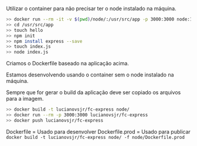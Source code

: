 Utilizar o container para não precisar ter o node instalado na máquina.
```bash
>> docker run --rm -it -v $(pwd)/node/:/usr/src/app -p 3000:3000 node:15 bash
>> cd /usr/src/app
>> touch hello
>> npm init
>> npm install express --save
>> touch index.js
>> node index.js
```
Criamos o Dockerfile baseado na aplicação acima.

Estamos desenvolvendo usando o container sem o node instalado na máquina.

Sempre que for gerar o build da aplicação deve ser copiado os arquivos para a imagem.
```bash
>> docker build -t lucianovsjr/fc-express node/
>> docker run --rm -p 3000:3000 lucianovsjr/fc-express
>> docker push lucianovsjr/fc-express
```

Dockerfile = Usado para desenvolver
Dockerfile.prod = Usado para publicar
`docker build -t lucianovsjr/fc-express node/ -f node/Dockerfile.prod`
